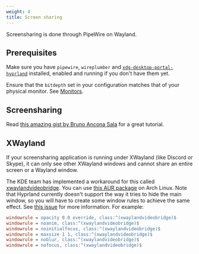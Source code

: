 ```yaml
---
weight: 4
title: Screen sharing
---
```


Screensharing is done through PipeWire on Wayland.

## Prerequisites

Make sure you have `pipewire`, `wireplumber` and
[`xdg-desktop-portal-hyprland`](../../Hypr-Ecosystem/xdg-desktop-portal-hyprland)
installed, enabled and running if you don't have them yet.

Ensure that the `bitdepth` set in your configuration 
matches that of your physical monitor.
See [Monitors](../../Configuring/Monitors).

## Screensharing

Read
[this amazing gist by Bruno Ancona Sala](https://gist.github.com/brunoanc/2dea6ddf6974ba4e5d26c3139ffb7580)
for a great tutorial.

## XWayland

If your screensharing application is running under XWayland (like Discord or
Skype), it can only see other XWayland windows and cannot share an entire
screen or a Wayland window.

The KDE team has implemented a workaround for this called
[xwaylandvideobridge](https://invent.kde.org/system/xwaylandvideobridge). You
can use
[this AUR package](https://aur.archlinux.org/packages/xwaylandvideobridge-git)
on Arch Linux. Note that Hyprland currently doesn't support the way it tries to
hide the main window, so you will have to create some window rules to achieve
the same effect. See
[this issue](https://invent.kde.org/system/xwaylandvideobridge/-/issues/1) for
more information. For example:

```ini
windowrule = opacity 0.0 override, class:^(xwaylandvideobridge)$
windowrule = noanim, class:^(xwaylandvideobridge)$
windowrule = noinitialfocus, class:^(xwaylandvideobridge)$
windowrule = maxsize 1 1, class:^(xwaylandvideobridge)$
windowrule = noblur, class:^(xwaylandvideobridge)$
windowrule = nofocus, class:^(xwaylandvideobridge)$
```
